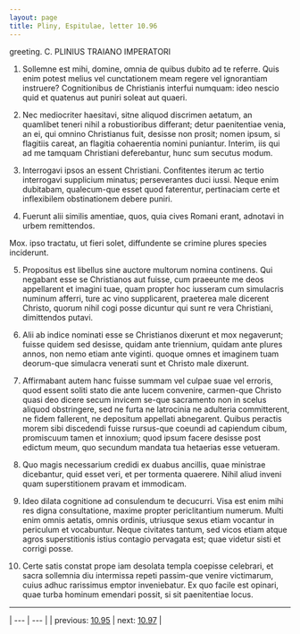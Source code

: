 ```yaml
---
layout: page
title: Pliny, Espitulae, letter 10.96
---
```


greeting. C. PLINIUS TRAIANO IMPERATORI



1. Sollemne est mihi, domine, omnia de quibus dubito ad te referre. Quis enim potest melius vel cunctationem meam regere vel ignorantiam instruere? Cognitionibus de Christianis interfui numquam: ideo nescio quid et quatenus aut puniri soleat aut quaeri.



2. Nec mediocriter haesitavi, sitne aliquod discrimen aetatum, an quamlibet teneri nihil a robustioribus differant; detur paenitentiae venia, an ei, qui omnino Christianus fuit, desisse non prosit; nomen ipsum, si flagitiis careat, an flagitia cohaerentia nomini puniantur. Interim, <in> iis qui ad me tamquam Christiani deferebantur, hunc sum secutus modum.



3. Interrogavi ipsos an essent Christiani. Confitentes iterum ac tertio interrogavi supplicium minatus; perseverantes duci iussi. Neque enim dubitabam, qualecum-que esset quod faterentur, pertinaciam certe et inflexibilem obstinationem debere puniri.



4. Fuerunt alii similis amentiae, quos, quia cives Romani erant, adnotavi in urbem remittendos.



Mox. ipso tractatu, ut fieri solet, diffundente se crimine plures species inciderunt.



5. Propositus est libellus sine auctore multorum nomina continens. Qui negabant esse se Christianos aut fuisse, cum praeeunte me deos appellarent et imagini tuae, quam propter hoc iusseram cum simulacris numinum afferri, ture ac vino supplicarent, praeterea male dicerent Christo, quorum nihil cogi posse dicuntur qui sunt re vera Christiani, dimittendos putavi.



6. Alii ab indice nominati esse se Christianos dixerunt et mox negaverunt; fuisse quidem sed desisse, quidam ante triennium, quidam ante plures annos, non nemo etiam ante viginti. <Hi> quoque omnes et imaginem tuam deorum-que simulacra venerati sunt et Christo male dixerunt.



7. Affirmabant autem hanc fuisse summam vel culpae suae vel erroris, quod essent soliti stato die ante lucem convenire, carmen-que Christo quasi deo dicere secum invicem se-que sacramento non in scelus aliquod obstringere, sed ne furta ne latrocinia ne adulteria committerent, ne fidem fallerent, ne depositum appellati abnegarent. Quibus peractis morem sibi discedendi fuisse rursus-que coeundi ad capiendum cibum, promiscuum tamen et innoxium; quod ipsum facere desisse post edictum meum, quo secundum mandata tua hetaerias esse vetueram.



8. Quo magis necessarium credidi ex duabus ancillis, quae ministrae dicebantur, quid esset veri, et per tormenta quaerere. Nihil aliud inveni quam superstitionem pravam et immodicam.



9. Ideo dilata cognitione ad consulendum te decucurri. Visa est enim mihi res digna consultatione, maxime propter periclitantium numerum. Multi enim omnis aetatis, omnis ordinis, utriusque sexus etiam vocantur in periculum et vocabuntur. Neque civitates tantum, sed vicos etiam atque agros superstitionis istius contagio pervagata est; quae videtur sisti et corrigi posse.



10. Certe satis constat prope iam desolata templa coepisse celebrari, et sacra sollemnia diu intermissa repeti passim-que venire <carnem> victimarum, cuius adhuc rarissimus emptor inveniebatur. Ex quo facile est opinari, quae turba hominum emendari possit, si sit paenitentiae locus.



---

| --- | --- |
| previous: [10.95](../10.95/) | next: [10.97](../10.97/) |